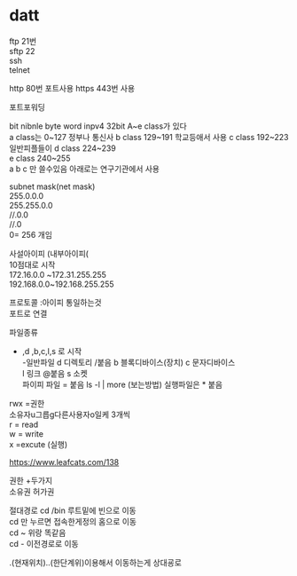 # datt  
  
ftp 21번  
sftp 22  
ssh  
telnet  
  
http 80번 포트사용
https 443번 사용
  
포트포워딩  
  
  
bit nibnle byte word 
inpv4 32bit  A~e class가 있다  
a class는 0~127 정부나 통신사 
b class 129~191 학교등애서 사용 
c class 192~223 일반피플들이 
d class 224~239  
e class 240~255  
a b c 만 쓸수있음 아래로는 연구기관에서 사용  
  
 
subnet mask(net mask)  
255.0.0.0  
255.255.0.0  
//.0.0  
//.0  
0= 256 개임  
  
  
사설아이피 (내부아이피(  
10점대로 시작  
172.16.0.0 ~172.31.255.255  
192.168.0.0~192.168.255.255  
  
  
프로토콜 :아이피 통일하는것  
포트로 연결  
  
  
  
파일종류  
- ,d ,b,c,l,s 로 시작  
-일반파일 
d 디렉토리 /붙음
b 블록디바이스(장치) 
c 문자디바이스  
l 링크 @붙음
s 소켓  
파이피 파일 = 붙음 ls -l | more (보는방법)
실행파일은 * 붙음  
  
rwx =권한  
소유자u그릅g다른사용자o일케 3개씩  
r = read  
w = write  
x =excute (실행)  
  
https://www.leafcats.com/138  
  
권한 +두가지  
소유권 허가권  
  
절대경로
cd  /bin 루트밑에 빈으로 이동  
cd 만 누르면 접속한게정의 홈으로 이동  
cd ~ 위랑 똑같음  
cd - 이전경로로 이동
  
.(현재위치)..(한단계위)이용해서 이동하는게 상대굥로  

